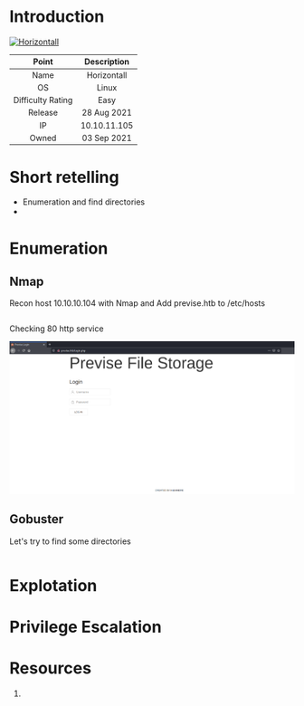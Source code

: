 # Introduction

[![Horizontall](https://www.hackthebox.eu/storage/avatars/e4ec7d8504fdb58b5e6b7ddc82aafc77.png)](https://app.hackthebox.eu/machines/Horizontall)

| Point | Description |
| :------:| :------: |
| Name | Horizontall |
| OS   | Linux  |
| Difficulty Rating| Easy   |
| Release | 28 Aug 2021   |
| IP | 10.10.11.105   |
| Owned | 03 Sep 2021 |

# Short retelling

* Enumeration and find directories
* 

# Enumeration

## Nmap

Recon host 10.10.10.104 with Nmap and Add previse.htb to /etc/hosts

```

```
Checking 80 http service

![](https://github.com/Pash3nlee/HackTheBox/raw/main/images/pr1.PNG)


## Gobuster

Let's try to find some directories

```

```


# Explotation


# Privilege Escalation


# Resources

1. 

